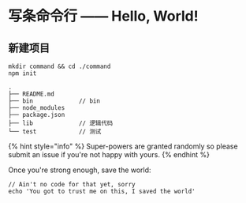 # 写条命令行 —— Hello, World!

## 新建项目

```text
mkdir command && cd ./command
npm init
```

```text
.
├── README.md
├── bin             // bin
├── node_modules
├── package.json
├── lib             // 逻辑代码
└── test            // 测试

```

{% hint style="info" %}
 Super-powers are granted randomly so please submit an issue if you're not happy with yours.
{% endhint %}

Once you're strong enough, save the world:

```
// Ain't no code for that yet, sorry
echo 'You got to trust me on this, I saved the world'
```




